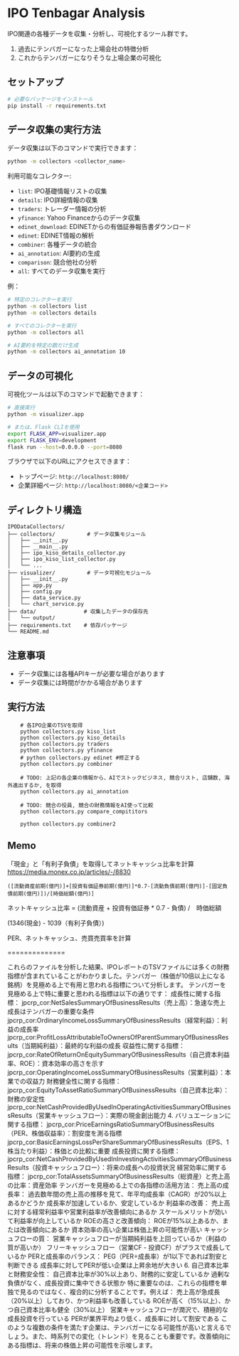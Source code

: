 # IPO Tenbagar Analysis

IPO関連の各種データを収集・分析し、可視化するツール群です。

1. 過去にテンバガーになった上場会社の特徴分析
2. これからテンバガーになりそうな上場企業の可視化


## セットアップ

```bash
# 必要なパッケージをインストール
pip install -r requirements.txt
```

## データ収集の実行方法

データ収集は以下のコマンドで実行できます：

```bash
python -m collectors <collector_name>
```

利用可能なコレクター:
- `list`: IPO基礎情報リストの収集
- `details`: IPO詳細情報の収集
- `traders`: トレーダー情報の分析
- `yfinance`: Yahoo Financeからのデータ収集
- `edinet_download`: EDINETからの有価証券報告書ダウンロード
- `edinet`: EDINET情報の解析
- `combiner`: 各種データの統合
- `ai_annotation`: AI要約の生成
- `comparison`: 競合他社の分析
- `all`: すべてのデータ収集を実行

例：
```bash
# 特定のコレクターを実行
python -m collectors list
python -m collectors details

# すべてのコレクターを実行
python -m collectors all

# AI要約を特定の数だけ生成
python -m collectors ai_annotation 10
```

## データの可視化

可視化ツールは以下のコマンドで起動できます：

```bash
# 直接実行
python -m visualizer.app

# または、Flask CLIを使用
export FLASK_APP=visualizer.app
export FLASK_ENV=development
flask run --host=0.0.0.0 --port=8080
```

ブラウザで以下のURLにアクセスできます：
- トップページ: `http://localhost:8080/`
- 企業詳細ページ: `http://localhost:8080/<企業コード>`

## ディレクトリ構造

```
IPODataCollectors/
├── collectors/          # データ収集モジュール
│   ├── __init__.py
│   ├── __main__.py
│   ├── ipo_kiso_details_collector.py
│   ├── ipo_kiso_list_collector.py
│   └── ...
├── visualizer/          # データ可視化モジュール
│   ├── __init__.py
│   ├── app.py
│   ├── config.py
│   ├── data_service.py
│   └── chart_service.py
├── data/               # 収集したデータの保存先
│   └── output/
├── requirements.txt    # 依存パッケージ
└── README.md
```

## 注意事項

- データ収集には各種APIキーが必要な場合があります
- データ収集には時間がかかる場合があります

## 実行方法

        # 各IPO企業のTSVを取得
        python collectors.py kiso_list
        python collectors.py kiso_details
        python collectors.py traders
        python collectors.py yfinance
        # python collectors.py edinet #修正する
        python collectors.py combiner

        # TODO: 上記の各企業の情報から、AIでストックビジネス, 競合リスト, 店舗数, 海外進出するか, を取得
        python collectors.py ai_annotation
        
        # TODO: 競合の役員, 競合の財務情報をAI使って比較
        python collectors.py compare_compititors
        
        python collectors.py combiner2

## Memo

「現金」と「有利子負債」を取得してネットキャッシュ比率を計算
https://media.monex.co.jp/articles/-/8830

```
([流動資産前期(億円)]+[投資有価証券前期(億円)]*0.7-[流動負債前期(億円)]-[固定負債前期(億円)])/[時価総額(億円)]
```

ネットキャッシュ比率 = (流動資産 + 投資有価証券 * 0.7 - 負債) /　時価総額  

(1346(現金) - 1039（有利子負債）)

PER、ネットキャッシュ、売買売買率を計算

==============

これらのファイルを分析した結果、IPOレポートのTSVファイルには多くの財務指標が含まれていることがわかりました。テンバガー（株価が10倍以上になる銘柄）を見極める上で有用と思われる指標について分析します。
テンバガーを見極める上で特に重要と思われる指標は以下の通りです：
成長性に関する指標：
jpcrp_cor:NetSalesSummaryOfBusinessResults（売上高）：急速な売上成長はテンバガーの重要な条件
jpcrp_cor:OrdinaryIncomeLossSummaryOfBusinessResults（経常利益）：利益の成長率
jpcrp_cor:ProfitLossAttributableToOwnersOfParentSummaryOfBusinessResults（当期純利益）：最終的な利益の成長
収益性に関する指標：
jpcrp_cor:RateOfReturnOnEquitySummaryOfBusinessResults（自己資本利益率、ROE）：資本効率の高さを示す
jpcrp_cor:OperatingIncomeLossSummaryOfBusinessResults（営業利益）：本業での収益力
財務健全性に関する指標：
jpcrp_cor:EquityToAssetRatioSummaryOfBusinessResults（自己資本比率）：財務の安定性
jpcrp_cor:NetCashProvidedByUsedInOperatingActivitiesSummaryOfBusinessResults（営業キャッシュフロー）：実際の現金創出能力
4. バリュエーションに関する指標：
jpcrp_cor:PriceEarningsRatioSummaryOfBusinessResults（PER、株価収益率）：割安度を測る指標
jpcrp_cor:BasicEarningsLossPerShareSummaryOfBusinessResults（EPS、1株当たり利益）：株価との比較に重要
成長投資に関する指標：
jpcrp_cor:NetCashProvidedByUsedInInvestingActivitiesSummaryOfBusinessResults（投資キャッシュフロー）：将来の成長への投資状況
経営効率に関する指標：
jpcrp_cor:TotalAssetsSummaryOfBusinessResults（総資産）と売上高の比率：資産効率
テンバガーを見極める上での各指標の活用方法：
売上高の成長率：
過去数年間の売上高の推移を見て、年平均成長率（CAGR）が20%以上あるかどうか
成長率が加速しているか、安定しているか
利益率の改善：
売上高に対する経常利益率や営業利益率が改善傾向にあるか
スケールメリットが効いて利益率が向上しているか
ROEの高さと改善傾向：
ROEが15%以上あるか、または改善傾向にあるか
資本効率の高い企業は株価上昇の可能性が高い
キャッシュフローの質：
営業キャッシュフローが当期純利益を上回っているか（利益の質が高いか）
フリーキャッシュフロー（営業CF - 投資CF）がプラスで成長しているか
PERと成長率のバランス：
PEG（PER÷成長率）が1以下であれば割安と判断できる
成長率に対してPERが低い企業は上昇余地が大きい
6. 自己資本比率と財務安全性：
自己資本比率が30%以上あり、財務的に安定しているか
過剰な負債がなく、成長投資に集中できる状態か
特に重要なのは、これらの指標を単独で見るのではなく、複合的に分析することです。例えば：
売上高が急成長（20%以上）しており、かつ利益率も改善している
ROEが高く（15%以上）、かつ自己資本比率も健全（30%以上）
営業キャッシュフローが潤沢で、積極的な成長投資を行っている
PERが業界平均より低く、成長率に対して割安である
このような複数の条件を満たす企業は、テンバガーになる可能性が高いと言えるでしょう。また、時系列での変化（トレンド）を見ることも重要です。改善傾向にある指標は、将来の株価上昇の可能性を示唆します。

